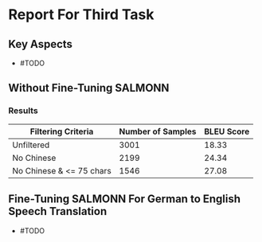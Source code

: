 # Report For Third Task
## Key Aspects
- #TODO


## Without Fine-Tuning SALMONN
### Results

| Filtering Criteria              | Number of Samples | BLEU Score        |
|---------------------------------|-------------------|-------------------|
| Unfiltered                      | 3001              | 18.33            |
| No Chinese                      | 2199              | 24.34            |
| No Chinese & <= 75 chars        | 1546              | 27.08            |

## Fine-Tuning SALMONN For German to English Speech Translation
- #TODO
